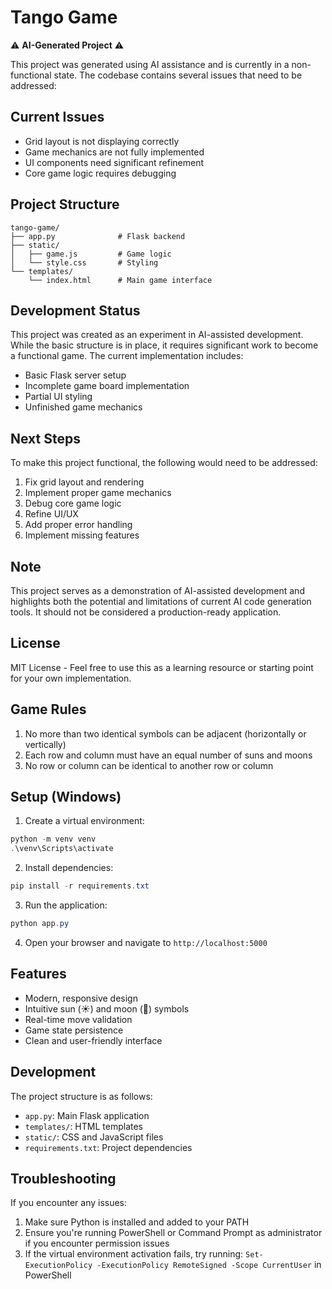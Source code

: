 # Tango Game

⚠️ **AI-Generated Project** ⚠️

This project was generated using AI assistance and is currently in a non-functional state. The codebase contains several issues that need to be addressed:

## Current Issues
- Grid layout is not displaying correctly
- Game mechanics are not fully implemented
- UI components need significant refinement
- Core game logic requires debugging

## Project Structure
```
tango-game/
├── app.py              # Flask backend
├── static/
│   ├── game.js         # Game logic
│   └── style.css       # Styling
└── templates/
    └── index.html      # Main game interface
```

## Development Status
This project was created as an experiment in AI-assisted development. While the basic structure is in place, it requires significant work to become a functional game. The current implementation includes:

- Basic Flask server setup
- Incomplete game board implementation
- Partial UI styling
- Unfinished game mechanics

## Next Steps
To make this project functional, the following would need to be addressed:

1. Fix grid layout and rendering
2. Implement proper game mechanics
3. Debug core game logic
4. Refine UI/UX
5. Add proper error handling
6. Implement missing features

## Note
This project serves as a demonstration of AI-assisted development and highlights both the potential and limitations of current AI code generation tools. It should not be considered a production-ready application.

## License
MIT License - Feel free to use this as a learning resource or starting point for your own implementation.

## Game Rules

1. No more than two identical symbols can be adjacent (horizontally or vertically)
2. Each row and column must have an equal number of suns and moons
3. No row or column can be identical to another row or column

## Setup (Windows)

1. Create a virtual environment:
```powershell
python -m venv venv
.\venv\Scripts\activate
```

2. Install dependencies:
```powershell
pip install -r requirements.txt
```

3. Run the application:
```powershell
python app.py
```

4. Open your browser and navigate to `http://localhost:5000`

## Features

- Modern, responsive design
- Intuitive sun (☀️) and moon (🌙) symbols
- Real-time move validation
- Game state persistence
- Clean and user-friendly interface

## Development

The project structure is as follows:
- `app.py`: Main Flask application
- `templates/`: HTML templates
- `static/`: CSS and JavaScript files
- `requirements.txt`: Project dependencies

## Troubleshooting

If you encounter any issues:
1. Make sure Python is installed and added to your PATH
2. Ensure you're running PowerShell or Command Prompt as administrator if you encounter permission issues
3. If the virtual environment activation fails, try running: `Set-ExecutionPolicy -ExecutionPolicy RemoteSigned -Scope CurrentUser` in PowerShell 